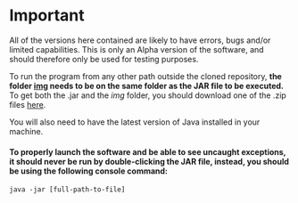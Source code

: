 # Important

All of the versions here contained are likely to have errors, bugs and/or limited capabilities.
This is only an Alpha version of the software, and should therefore only be used for testing purposes.

To run the program from any other path outside the cloned repository, <strong>the folder [img](/releases/img) needs to be on the same folder as the JAR file to be executed.</strong> To get both the .jar and the <i>img</i> folder, you should download one of the .zip files [here](/releases/zip).

You will also need to have the latest version of Java installed in your machine.

#### To properly launch the software and be able to see uncaught exceptions, it should never be run by double-clicking the JAR file, instead, you should be using the following console command:
`java -jar [full-path-to-file]`

